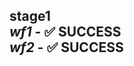 
## stage1<br>*wf1*  -  :white_check_mark: **SUCCESS**<br>*wf2*  -  :white_check_mark: **SUCCESS**<br>
